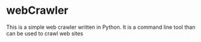# webCrawler
This is a simple web crawler written in Python. It is a command line tool than can be used to crawl web sites

